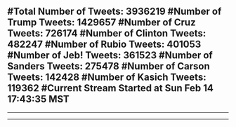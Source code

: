#Total Number of Tweets: 3936219 
#Number of Trump Tweets: 1429657
#Number of Cruz Tweets: 726174
#Number of Clinton Tweets: 482247
#Number of Rubio Tweets: 401053
#Number of Jeb! Tweets: 361523
#Number of Sanders Tweets: 275478
#Number of Carson Tweets: 142428
#Number of Kasich Tweets: 119362
#Current Stream Started at Sun Feb 14 17:43:35 MST
---
---
---
